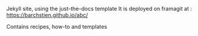 Jekyll site, using the just-the-docs template
It is deployed on framagit at : https://barchstien.github.io/abc/

Contains recipes, how-to and templates
